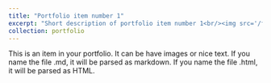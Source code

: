 ```yaml
---
title: "Portfolio item number 1"
excerpt: "Short description of portfolio item number 1<br/><img src='/ffjeronimo.github.io/images500x300.png'>"
collection: portfolio
---
```


This is an item in your portfolio. It can be have images or nice text. If you name the file .md, it will be parsed as markdown. If you name the file .html, it will be parsed as HTML. 

